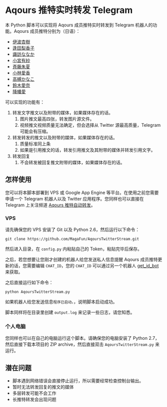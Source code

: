 # Aqours 推特实时转发 Telegram

本 Python 脚本可以实现将 Aqours 成员推特实时转发到 Telegram 机器人的功能。Aqours 成员推特分别为（日语）：

* [伊波杏樹](https://twitter.com/anju_inami)
* [逢田梨香子](https://twitter.com/Rikako_Aida)
* [諏訪ななか](https://twitter.com/suwananaka)
* [小宮有紗](https://twitter.com/box_komiyaarisa)
* [斉藤朱夏](https://twitter.com/Saito_Shuka)
* [小林愛香](https://twitter.com/Aikyan_)
* [高槻かなこ](https://twitter.com/Kanako_tktk)
* [鈴木愛奈](https://twitter.com/aina_suzuki723)
* [降幡愛](https://twitter.com/furihata_ai)

可以实现的功能有：

1. 转发文字推文以及附带的媒体，如果媒体存在的话。
	1. 图片推文最高四张，转发图片源文件。
	2. 视频推文视频质量无法确定，但会选择从 Twitter 源最高质量，Telegram 可能会有压缩。
2. 转发转发的推文以及附带的媒体，如果媒体存在的话。
	1. 质量标准同上条
	2. 如果是引用推文的话，转发引用推文及其附带的媒体并转发引用文字。
3. 转发回复
	1. 不会转发被回复推文附带的媒体，如果媒体存在的话。

## 怎样使用

您可以将本脚本部署到 VPS 或 Google App Engine 等平台。在使用之前您需要申请一个 Telegram 机器人以及 Twitter 应用程序。您同样也可以直接在 Telegram 上关注频道 [Aqours 推特自动转发](https://t.me/MagaFunbotfield)。

### VPS

请先确保您的 VPS 安装了 Git 以及 Python 2.6，然后运行以下命令：

`git clone https://github.com/MagaFun/AqoursTwitterStream.git
`

然后进入目录，在 `config.py` 内粘贴自己的 Token，粘贴完毕后保存。

之后，若您想要让您刚才创建的机器人给您发送私人信息提醒 Aqours 成员推特更新的话，您需要编辑 `CHAT_ID`，您的 `CHAT_ID` 可以通过另一个机器人 [get_id_bot](https://telegram.me/get_id_bot) 来获取。

之后直接运行如下命令：

`python AqoursTwitterStream.py`

如果机器人给您发送信息`程序已启动。`，说明脚本启动成功。

脚本同样将在目录里创建 `output.log` 来记录一些日志，请您知悉。

### 个人电脑

您同样也可以在自己的电脑运行这个脚本。请确保您的电脑安装了 Python 2.7，然后直接下载本项目的 ZIP archive，然后直接双击 `AqoursTwitterStream.py` 来运行。

## 潜在问题

* 脚本遇到网络错误会直接停止运行，所以需要经常检查控制台输出。
* 暂时无法转发回复的推文的媒体
* 多层转发可能不会工作
* 长推特转发会出现问题
